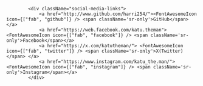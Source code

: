             <div className="social-media-links">
                <a href="http://www.github.com/harri254/"><FontAwesomeIcon icon={["fab", "github"]} /> <span className='sr-only'>GitHub</span></a>
                <a href="https://web.facebook.com/katu.theman"><FontAwesomeIcon icon={["fab", "facebook"]} /> <span className='sr-only'>Facebook</span></a>
                <a href="https://x.com/katutheman/"> <FontAwesomeIcon icon={["fab", "twitter"]} /> <span className='sr-only'>X(Twitter)</span> </a>
                <a href="https://www.instagram.com/katu_the.man/"><FontAwesomeIcon icon={["fab", "instagram"]} /> <span className='sr-only'>Instagram</span></a>
            </div>